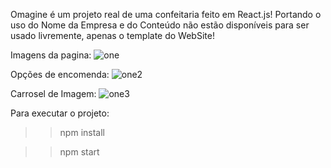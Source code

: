 Omagine é um projeto real de uma confeitaria feito em React.js! Portando o uso do Nome da Empresa e do Conteúdo não estão disponíveis para ser usado livremente, apenas o template do WebSite!

Imagens da pagina:
![one](https://user-images.githubusercontent.com/45234913/187192420-426bffd2-3590-47a8-9e3b-42928615d95a.png)

Opções de encomenda:
![one2](https://user-images.githubusercontent.com/45234913/187192556-3c3e4a9a-3af7-4fef-9d8b-2b20fad17854.png)

Carrosel de Imagem:
![one3](https://user-images.githubusercontent.com/45234913/187192587-b744b26e-94db-4741-9be5-da80aeb389fa.png)


Para executar o projeto:
>> npm install

>> npm start

